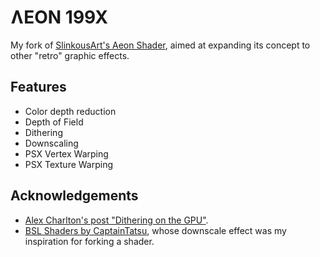 # ɅEON 199X

My fork of [SlinkousArt's Aeon Shader](https://github.com/slinkousart/aeon),
aimed at expanding its concept to other "retro" graphic effects.

## Features

- Color depth reduction
- Depth of Field
- Dithering
- Downscaling
- PSX Vertex Warping
- PSX Texture Warping

## Acknowledgements

- [Alex Charlton's post "Dithering on the GPU"](http://alex-charlton.com/posts/Dithering_on_the_GPU/).
- [BSL Shaders by CaptainTatsu](https://bitslablab.com/bslshaders/), whose downscale effect was my inspiration for forking a shader.

